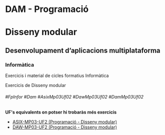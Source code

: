 # DAM - Programació
# Disseny modular
## Desenvolupament d’aplicacions multiplataforma
### Informàtica

Exercicis i material de cicles formatius Informàtica

Exercicis de Disseny modular

###### #FpInfor #Dam #AsixMp03Uf02 #DawMp03Uf02 #DamMp03Uf02

**UF's equivalents on potser hi trobaràs més exercicis**
* [ASIX-MP03-UF2 (Programació - Disseny modular)](/ASIX/ASIX-MP03/ASIX-MP03-UF2)
* [DAW-MP03-UF2 (Programació - Disseny modular)](/DAW/DAW-MP03/DAW-MP03-UF2)
